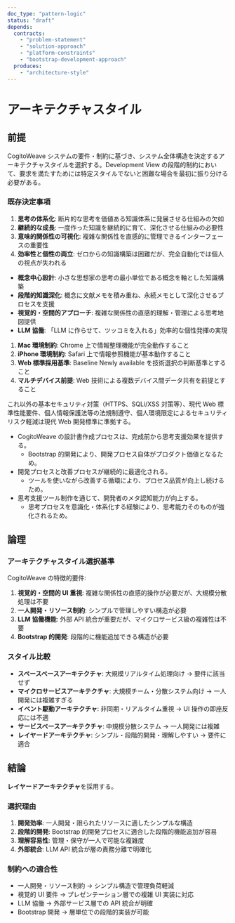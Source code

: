 ```yaml
---
doc_type: "pattern-logic"
status: "draft"
depends:
  contracts:
    - "problem-statement"
    - "solution-approach"
    - "platform-constraints"
    - "bootstrap-development-approach"
  produces:
    - "architecture-style"
---
```


# アーキテクチャスタイル

## 前提

CogitoWeave システムの要件・制約に基づき、システム全体構造を決定するアーキテクチャスタイルを選択する。Development View の段階的制約において、要求を満たすためには特定スタイルでないと困難な場合を最初に振り分ける必要がある。

### 既存決定事項

<!-- PREMISE_BEGIN: problem-statement -->

1. **思考の体系化**: 断片的な思考を価値ある知識体系に発展させる仕組みの欠如
2. **継続的な成長**: 一度作った知識を継続的に育て、深化させる仕組みの必要性
3. **意味的関係性の可視化**: 複雑な関係性を直感的に管理できるインターフェースの重要性
4. **効率性と個性の両立**: ゼロからの知識構築は困難だが、完全自動化では個人の視点が失われる

<!-- PREMISE_END: problem-statement -->

<!-- PREMISE_BEGIN: solution-approach -->

- **概念中心設計**: 小さな思想家の思考の最小単位である概念を軸とした知識構築
- **段階的知識深化**: 概念に文献メモを積み重ね、永続メモとして深化させるプロセスを支援
- **視覚的・空間的アプローチ**: 複雑な関係性の直感的理解・管理による思考地図提供
- **LLM 協働**: 「LLM に作らせて、ツッコミを入れる」効率的な個性発揮の実現

<!-- PREMISE_END: solution-approach -->

<!-- PREMISE_BEGIN: platform-constraints -->

1. **Mac 環境制約**: Chrome 上で情報整理機能が完全動作すること
2. **iPhone 環境制約**: Safari 上で情報参照機能が基本動作すること
3. **Web 標準採用基準**: Baseline Newly available を技術選択の判断基準とすること
4. **マルチデバイス前提**: Web 技術による複数デバイス間データ共有を前提とすること

これ以外の基本セキュリティ対策（HTTPS、SQLi/XSS 対策等）、現代 Web 標準性能要件、個人情報保護法等の法規制遵守、個人環境限定によるセキュリティリスク軽減は現代 Web 開発標準に準拠する。

<!-- PREMISE_END: platform-constraints -->

<!-- PREMISE_BEGIN: bootstrap-development-approach -->

- CogitoWeave の設計書作成プロセスは、完成前から思考支援効果を提供する。
  - Bootstrap 的開発により、開発プロセス自体がプロダクト価値となるため。
- 開発プロセスと改善プロセスが継続的に最適化される。
  - ツールを使いながら改善する循環により、プロセス品質が向上し続けるため。
- 思考支援ツール制作を通じて、開発者のメタ認知能力が向上する。
  - 思考プロセスを意識化・体系化する経験により、思考能力そのものが強化されるため。

<!-- PREMISE_END: bootstrap-development-approach -->

## 論理

### アーキテクチャスタイル選択基準

CogitoWeave の特徴的要件:

1. **視覚的・空間的 UI 重視**: 複雑な関係性の直感的操作が必要だが、大規模分散処理は不要
2. **一人開発・リソース制約**: シンプルで管理しやすい構造が必要
3. **LLM 協働機能**: 外部 API 統合が重要だが、マイクロサービス級の複雑性は不要
4. **Bootstrap 的開発**: 段階的に機能追加できる構造が必要

### スタイル比較

- **スペースベースアーキテクチャ**: 大規模リアルタイム処理向け → 要件に該当せず
- **マイクロサービスアーキテクチャ**: 大規模チーム・分散システム向け → 一人開発には複雑すぎる
- **イベント駆動アーキテクチャ**: 非同期・リアルタイム重視 → UI 操作の即座反応には不適
- **サービスベースアーキテクチャ**: 中規模分散システム → 一人開発には複雑
- **レイヤードアーキテクチャ**: シンプル・段階的開発・理解しやすい → 要件に適合

## 結論

<!-- FOUNDATION_BEGIN: architecture-style -->

**レイヤードアーキテクチャ**を採用する。

<!-- FOUNDATION_END: architecture-style -->

### 選択理由

1. **開発効率**: 一人開発・限られたリソースに適したシンプルな構造
2. **段階的開発**: Bootstrap 的開発プロセスに適合した段階的機能追加が容易
3. **理解容易性**: 管理・保守が一人で可能な複雑度
4. **外部統合**: LLM API 統合が層の責務分離で明確化

### 制約への適合性

- 一人開発・リソース制約 → シンプル構造で管理負荷軽減
- 視覚的 UI 要件 → プレゼンテーション層での複雑 UI 実装に対応
- LLM 協働 → 外部サービス層での API 統合が明確
- Bootstrap 開発 → 層単位での段階的実装が可能
